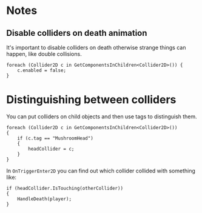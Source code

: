 # Notes


## Disable colliders on death animation

It's important to disable colliders on death otherwise strange things can
happen, like double collisions.

```
foreach (Collider2D c in GetComponentsInChildren<Collider2D>()) {
	c.enabled = false;
}
```	

# Distinguishing between colliders

You can put colliders on child objects and then use tags to distinguish them.

```
foreach (Collider2D c in GetComponentsInChildren<Collider2D>())
{
    if (c.tag == "MushroomHead")
    {
        headCollider = c;
    }
}
```

In `OnTriggerEnter2D` you can find out which collider collided with something like:

```
if (headCollider.IsTouching(otherCollider))
{
    HandleDeath(player);
}
```
